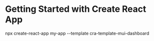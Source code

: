 # Getting Started with Create React App

npx create-react-app my-app --template cra-template-mui-dashboard